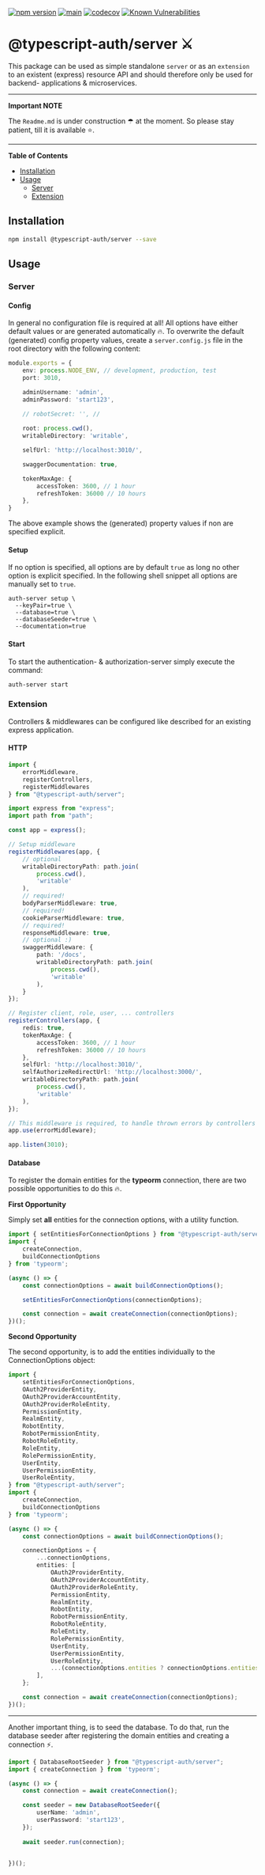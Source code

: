 [![npm version](https://badge.fury.io/js/@typescript-auth%2Fserver.svg)](https://badge.fury.io/js/@typescript-auth%2Fserver)
[![main](https://github.com/Tada5hi/typescript-auth/actions/workflows/main.yml/badge.svg)](https://github.com/Tada5hi/typescript-auth/actions/workflows/main.yml)
[![codecov](https://codecov.io/gh/Tada5hi/typescript-auth/branch/master/graph/badge.svg?token=FHE347R1NW)](https://codecov.io/gh/Tada5hi/typescript-auth)
[![Known Vulnerabilities](https://snyk.io/test/github/Tada5hi/typescript-auth/badge.svg)](https://snyk.io/test/github/Tada5hi/typescript-auth)

# @typescript-auth/server ⚔
This package can be used as simple standalone `server` or as an `extension` to an existent (express) resource API and
should therefore only be used for backend- applications & microservices.

---
**Important NOTE**

The `Readme.md` is under construction ☂ at the moment. So please stay patient, till it is available ⭐.

---

**Table of Contents**

- [Installation](#installation)
- [Usage](#usage)
  - [Server](#server)
  - [Extension](#extension)
  
## Installation

```sh
npm install @typescript-auth/server --save
```

## Usage

### Server

#### Config

In general no configuration file is required at all!
All options have either default values or are generated automatically 🔥.
To overwrite the default (generated) config property values, create a `server.config.js` file in the root directory with the following content:

```typescript
module.exports = {
    env: process.NODE_ENV, // development, production, test
    port: 3010,

    adminUsername: 'admin',
    adminPassword: 'start123',
    
    // robotSecret: '', // 

    root: process.cwd(),
    writableDirectory: 'writable',

    selfUrl: 'http://localhost:3010/',

    swaggerDocumentation: true,

    tokenMaxAge: {
        accessToken: 3600, // 1 hour
        refreshToken: 36000 // 10 hours
    },
}
```
The above example shows the (generated) property values if non are specified explicit.

#### Setup
If no option is specified, all options are by default `true` as long no
other option is explicit specified.
In the following shell snippet all options are manually set to `true`.
```shell
auth-server setup \
  --keyPair=true \
  --database=true \
  --databaseSeeder=true \
  --documentation=true
```

#### Start

To start the authentication- & authorization-server simply execute the command: 

```
auth-server start
```

### Extension
Controllers & middlewares can be configured like described for an existing express application.

#### HTTP
```typescript
import {
    errorMiddleware,
    registerControllers,
    registerMiddlewares
} from "@typescript-auth/server";

import express from "express";
import path from "path";

const app = express();

// Setup middleware
registerMiddlewares(app, {
    // optional
    writableDirectoryPath: path.join(
        process.cwd(), 
        'writable'
    ),
    // required!
    bodyParserMiddleware: true,
    // required!
    cookieParserMiddleware: true,
    // required!
    responseMiddleware: true,
    // optional :)
    swaggerMiddleware: {
        path: '/docs',
        writableDirectoryPath: path.join(
            process.cwd(), 
            'writable'
        ),
    }
});

// Register client, role, user, ... controllers
registerControllers(app, {
    redis: true,
    tokenMaxAge: {
        accessToken: 3600, // 1 hour
        refreshToken: 36000 // 10 hours
    },
    selfUrl: 'http://localhost:3010/',
    selfAuthorizeRedirectUrl: 'http://localhost:3000/',
    writableDirectoryPath: path.join(
        process.cwd(), 
        'writable'
    ),
});

// This middleware is required, to handle thrown errors by controllers
app.use(errorMiddleware);

app.listen(3010);
```

#### Database
To register the domain entities for the **typeorm** connection, there are two possible opportunities to do this 🔥.

**First Opportunity**

Simply set **all** entities for the connection options, with a utility function.

```typescript
import { setEntitiesForConnectionOptions } from "@typescript-auth/server";
import { 
    createConnection, 
    buildConnectionOptions
} from 'typeorm';

(async () => {
    const connectionOptions = await buildConnectionOptions();

    setEntitiesForConnectionOptions(connectionOptions);

    const connection = await createConnection(connectionOptions);
})();
```

**Second Opportunity**

The second opportunity, is to add the entities individually to the ConnectionOptions object:

```typescript
import {
    setEntitiesForConnectionOptions,
    OAuth2ProviderEntity,
    OAuth2ProviderAccountEntity,
    OAuth2ProviderRoleEntity,
    PermissionEntity,
    RealmEntity,
    RobotEntity,
    RobotPermissionEntity,
    RobotRoleEntity,
    RoleEntity,
    RolePermissionEntity,
    UserEntity,
    UserPermissionEntity,
    UserRoleEntity,
} from "@typescript-auth/server";
import {
    createConnection,
    buildConnectionOptions
} from 'typeorm';

(async () => {
    const connectionOptions = await buildConnectionOptions();

    connectionOptions = {
        ...connectionOptions,
        entities: [
            OAuth2ProviderEntity,
            OAuth2ProviderAccountEntity,
            OAuth2ProviderRoleEntity,
            PermissionEntity,
            RealmEntity,
            RobotEntity,
            RobotPermissionEntity,
            RobotRoleEntity,
            RoleEntity,
            RolePermissionEntity,
            UserEntity,
            UserPermissionEntity,
            UserRoleEntity,
            ...(connectionOptions.entities ? connectionOptions.entities : []),
        ],
    };

    const connection = await createConnection(connectionOptions);
})();
```

---

Another important thing, is to seed the database. To do that, run the database seeder after
registering the domain entities and creating a connection ⚡.

```typescript
import { DatabaseRootSeeder } from "@typescript-auth/server";
import { createConnection } from 'typeorm';

(async () => {
    const connection = await createConnection();

    const seeder = new DatabaseRootSeeder({
        userName: 'admin',
        userPassword: 'start123',
    });
    
    await seeder.run(connection);

    
})();
```
